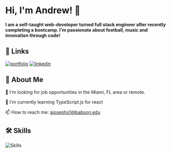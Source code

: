 
# Hi, I'm Andrew! 👋

**I am a self-taught web-developer turned full stack engineer after recently completing a bootcamp. I'm passionate about football, music and innovation through code!**


## 🔗 Links
[![portfolio](https://img.shields.io/badge/my_portfolio-000?style=for-the-badge&logo=ko-fi&logoColor=white)](https://ajosephs1.github.io/)
[![linkedin](https://img.shields.io/badge/linkedin-0A66C2?style=for-the-badge&logo=linkedin&logoColor=white)](https://www.linkedin.com/in/andrewjosephs1/)


## 🚀 About Me
🔎 I'm looking for job opportunities in the Miami, FL area or remote.

🧠 I'm currently learning TypeScript.js for react 

📫 How to reach me: ajosephs1@babson.edu


## 🛠 Skills
![Skills](https://skillicons.dev/icons?i=html,css,sass,js,react,nodejs,express,astro,mysql,git,postman,jest,vscode)

